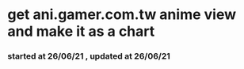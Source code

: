 # get ani.gamer.com.tw anime view and make it as a chart 

### started at 26/06/21 , updated at 26/06/21

